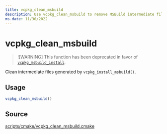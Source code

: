 ```yaml
---
title: vcpkg_clean_msbuild
description: Use vcpkg_clean_msbuild to remove MSBuild intermediate files.
ms.date: 11/30/2022
---
```

# vcpkg_clean_msbuild

> ![WARNING]
> This function has been deprecated in favor of [`vcpkg_msbuild_install`](vcpkg_msbuild_install.md).

Clean intermediate files generated by `vcpkg_install_msbuild()`.

## Usage

```cmake
vcpkg_clean_msbuild()
```

## Source

[scripts/cmake/vcpkg\_clean\_msbuild.cmake](https://github.com/Microsoft/vcpkg/blob/master/scripts/cmake/vcpkg_clean_msbuild.cmake)
